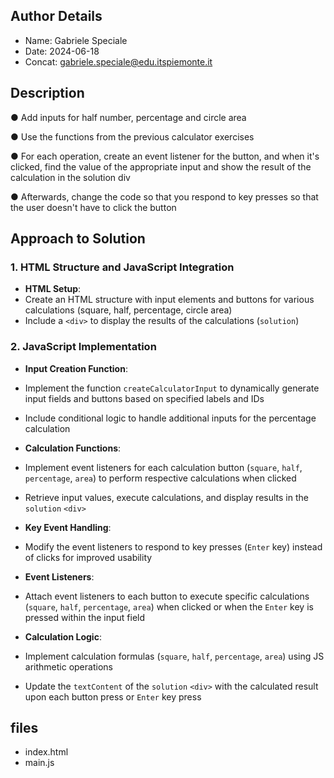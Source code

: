 ## Author Details

* Name: Gabriele Speciale
* Date: 2024-06-18
* Concat: gabriele.speciale@edu.itspiemonte.it



## Description

● Add inputs for half number, percentage and circle area
 
● Use the functions from the previous calculator exercises

● For each operation, create an event listener for the button, and when it's 
  clicked, find the value of the appropriate input and show the result of the
  calculation in the solution div
  
● Afterwards, change the code so that you respond to key presses so that the 
  user doesn't have to click the button





## Approach to Solution

### 1. HTML Structure and JavaScript Integration
- **HTML Setup**:
- Create an HTML structure with input elements and buttons for various calculations (square, half, percentage, circle area)
- Include a `<div>` to display the results of the calculations (`solution`)


### 2. JavaScript Implementation
- **Input Creation Function**:
- Implement the function `createCalculatorInput` to dynamically generate input fields and buttons based on specified labels and IDs
- Include conditional logic to handle additional inputs for the percentage calculation

- **Calculation Functions**:
- Implement event listeners for each calculation button (`square`, `half`, `percentage`, `area`) to perform respective calculations when clicked
- Retrieve input values, execute calculations, and display results in the `solution` `<div>`

- **Key Event Handling**:
- Modify the event listeners to respond to key presses (`Enter` key) instead of clicks for improved usability

- **Event Listeners**:
- Attach event listeners to each button to execute specific calculations (`square`, `half`, `percentage`, `area`) when clicked or when the `Enter` key is pressed within the input field

- **Calculation Logic**:
- Implement calculation formulas (`square`, `half`, `percentage`, `area`) using JS arithmetic operations
- Update the `textContent` of the `solution` `<div>` with the calculated result upon each button press or `Enter` key press





## files

* index.html
* main.js
